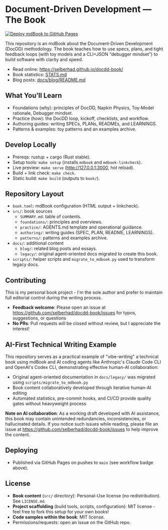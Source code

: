 # Document‑Driven Development — The Book

[![Deploy mdBook to GitHub Pages](https://github.com/selberhad/docdd-book/actions/workflows/gh-pages.yml/badge.svg)](https://github.com/selberhad/docdd-book/actions/workflows/gh-pages.yml)

This repository is an mdBook about the Document‑Driven Development (DocDD) methodology.  The book teaches how to use specs, plans, and tight feedback loops (with toy models and a CLI+JSON “debugger mindset”) to build software with clarity and speed.

- Read online: https://selberhad.github.io/docdd-book/
- Book statistics: [STATS.md](STATS.md)
- Blog posts: [docs/blog/README.md](docs/blog/README.md)

## What You’ll Learn
- Foundations (why): principles of DocDD, Napkin Physics, Toy‑Model rationale, Debugger mindset.
- Practice (how): the DocDD loop, kickoff, checklists, and workflow.
- Authoring guides: writing SPECs, PLANs, READMEs, and LEARNINGS.
- Patterns & examples: toy patterns and an examples archive.

## Develop Locally
- Prereqs: rustup + cargo (Rust stable).
- Setup tools: `make setup` (installs `mdbook` and `mdbook-linkcheck`).
- Live preview: `make serve` (http://127.0.0.1:3000, hot reload).
- Build + link check: `make check`.
- Static build: `make build` (outputs to `book/`).

## Repository Layout
- `book.toml`: mdBook configuration (HTML output + linkcheck).
- `src/`: book sources
  - `SUMMARY.md`: table of contents.
  - `foundations/`: principles and overviews.
  - `practice/`: AGENTS.md template and operational guidance.
  - `authoring/`: writing guides (SPEC, PLAN, README, LEARNINGS).
  - `patterns/`: patterns and examples archive.
- `docs/`: additional content
  - `blog/`: related blog posts and essays.
  - `legacy/`: original agent-oriented docs migrated to create this book.
- `scripts/`: helper scripts and `migrate_to_mdbook.py` used to transform legacy docs.

## Contributing

This is my personal book project - I'm the sole author and prefer to maintain full editorial control during the writing process.

- **Feedback welcome**: Please open an issue at https://github.com/selberhad/docdd-book/issues for typos, suggestions, or questions
- **No PRs**: Pull requests will be closed without review, but I appreciate the interest!

## AI-First Technical Writing Example

This repository serves as a practical example of "vibe-writing" a technical book using mdBook and AI coding agents like Anthropic's Claude Code CLI and OpenAI's Codex CLI, demonstrating effective human-AI collaboration:

- Original agent-oriented documentation in `docs/legacy/` was migrated using `scripts/migrate_to_mdbook.py`
- Book content collaboratively developed through iterative human-AI editing
- Automated statistics, pre-commit hooks, and CI/CD provide quality gates without heavyweight process

**Note on AI collaboration**: As a working draft developed with AI assistance, this book may contain unintended redundancies, inconsistencies, or hallucinated details. If you notice such issues while reading, please file an issue at https://github.com/selberhad/docdd-book/issues to help improve the content.

## Deploying
- Published via GitHub Pages on pushes to `main` (see workflow badge above).

## License
- **Book content** (`src/` directory): Personal-Use license (no redistribution). See `LICENSE.md`.
- **Project scaffolding** (build tools, scripts, configuration): MIT license - feel free to fork this setup for your own books!
- **Code samples within the book**: MIT license.
- Permissions/requests: open an issue on the GitHub repo.
